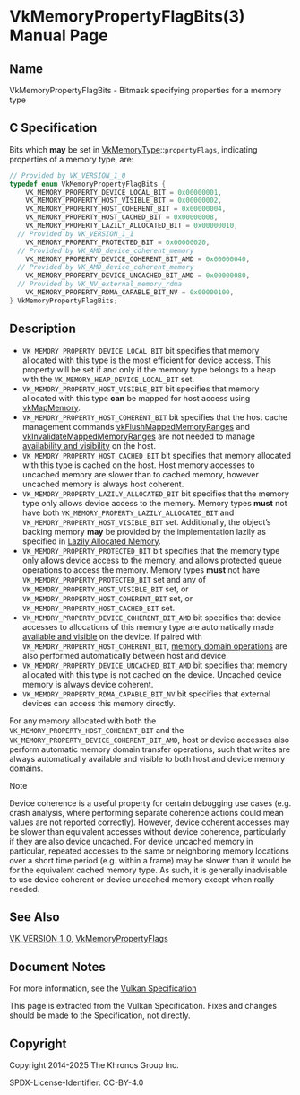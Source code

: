 # VkMemoryPropertyFlagBits(3) Manual Page

## Name

VkMemoryPropertyFlagBits - Bitmask specifying properties for a memory type



## [](#_c_specification)C Specification

Bits which **may** be set in [VkMemoryType](https://registry.khronos.org/vulkan/specs/latest/man/html/VkMemoryType.html)::`propertyFlags`, indicating properties of a memory type, are:

```c++
// Provided by VK_VERSION_1_0
typedef enum VkMemoryPropertyFlagBits {
    VK_MEMORY_PROPERTY_DEVICE_LOCAL_BIT = 0x00000001,
    VK_MEMORY_PROPERTY_HOST_VISIBLE_BIT = 0x00000002,
    VK_MEMORY_PROPERTY_HOST_COHERENT_BIT = 0x00000004,
    VK_MEMORY_PROPERTY_HOST_CACHED_BIT = 0x00000008,
    VK_MEMORY_PROPERTY_LAZILY_ALLOCATED_BIT = 0x00000010,
  // Provided by VK_VERSION_1_1
    VK_MEMORY_PROPERTY_PROTECTED_BIT = 0x00000020,
  // Provided by VK_AMD_device_coherent_memory
    VK_MEMORY_PROPERTY_DEVICE_COHERENT_BIT_AMD = 0x00000040,
  // Provided by VK_AMD_device_coherent_memory
    VK_MEMORY_PROPERTY_DEVICE_UNCACHED_BIT_AMD = 0x00000080,
  // Provided by VK_NV_external_memory_rdma
    VK_MEMORY_PROPERTY_RDMA_CAPABLE_BIT_NV = 0x00000100,
} VkMemoryPropertyFlagBits;
```

## [](#_description)Description

- `VK_MEMORY_PROPERTY_DEVICE_LOCAL_BIT` bit specifies that memory allocated with this type is the most efficient for device access. This property will be set if and only if the memory type belongs to a heap with the `VK_MEMORY_HEAP_DEVICE_LOCAL_BIT` set.
- `VK_MEMORY_PROPERTY_HOST_VISIBLE_BIT` bit specifies that memory allocated with this type **can** be mapped for host access using [vkMapMemory](https://registry.khronos.org/vulkan/specs/latest/man/html/vkMapMemory.html).
- []()`VK_MEMORY_PROPERTY_HOST_COHERENT_BIT` bit specifies that the host cache management commands [vkFlushMappedMemoryRanges](https://registry.khronos.org/vulkan/specs/latest/man/html/vkFlushMappedMemoryRanges.html) and [vkInvalidateMappedMemoryRanges](https://registry.khronos.org/vulkan/specs/latest/man/html/vkInvalidateMappedMemoryRanges.html) are not needed to manage [availability and visibility](https://registry.khronos.org/vulkan/specs/latest/html/vkspec.html#synchronization-dependencies-available-and-visible) on the host.
- `VK_MEMORY_PROPERTY_HOST_CACHED_BIT` bit specifies that memory allocated with this type is cached on the host. Host memory accesses to uncached memory are slower than to cached memory, however uncached memory is always host coherent.
- `VK_MEMORY_PROPERTY_LAZILY_ALLOCATED_BIT` bit specifies that the memory type only allows device access to the memory. Memory types **must** not have both `VK_MEMORY_PROPERTY_LAZILY_ALLOCATED_BIT` and `VK_MEMORY_PROPERTY_HOST_VISIBLE_BIT` set. Additionally, the object’s backing memory **may** be provided by the implementation lazily as specified in [Lazily Allocated Memory](https://registry.khronos.org/vulkan/specs/latest/html/vkspec.html#memory-device-lazy_allocation).
- `VK_MEMORY_PROPERTY_PROTECTED_BIT` bit specifies that the memory type only allows device access to the memory, and allows protected queue operations to access the memory. Memory types **must** not have `VK_MEMORY_PROPERTY_PROTECTED_BIT` set and any of `VK_MEMORY_PROPERTY_HOST_VISIBLE_BIT` set, or `VK_MEMORY_PROPERTY_HOST_COHERENT_BIT` set, or `VK_MEMORY_PROPERTY_HOST_CACHED_BIT` set.
- `VK_MEMORY_PROPERTY_DEVICE_COHERENT_BIT_AMD` bit specifies that device accesses to allocations of this memory type are automatically made [available and visible](https://registry.khronos.org/vulkan/specs/latest/html/vkspec.html#synchronization-dependencies-available-and-visible) on the device. If paired with `VK_MEMORY_PROPERTY_HOST_COHERENT_BIT`, [memory domain operations](https://registry.khronos.org/vulkan/specs/latest/html/vkspec.html#synchronization-dependencies-available-and-visible) are also performed automatically between host and device.
- `VK_MEMORY_PROPERTY_DEVICE_UNCACHED_BIT_AMD` bit specifies that memory allocated with this type is not cached on the device. Uncached device memory is always device coherent.
- `VK_MEMORY_PROPERTY_RDMA_CAPABLE_BIT_NV` bit specifies that external devices can access this memory directly.

For any memory allocated with both the `VK_MEMORY_PROPERTY_HOST_COHERENT_BIT` and the `VK_MEMORY_PROPERTY_DEVICE_COHERENT_BIT_AMD`, host or device accesses also perform automatic memory domain transfer operations, such that writes are always automatically available and visible to both host and device memory domains.

Note

Device coherence is a useful property for certain debugging use cases (e.g. crash analysis, where performing separate coherence actions could mean values are not reported correctly). However, device coherent accesses may be slower than equivalent accesses without device coherence, particularly if they are also device uncached. For device uncached memory in particular, repeated accesses to the same or neighboring memory locations over a short time period (e.g. within a frame) may be slower than it would be for the equivalent cached memory type. As such, it is generally inadvisable to use device coherent or device uncached memory except when really needed.

## [](#_see_also)See Also

[VK\_VERSION\_1\_0](https://registry.khronos.org/vulkan/specs/latest/man/html/VK_VERSION_1_0.html), [VkMemoryPropertyFlags](https://registry.khronos.org/vulkan/specs/latest/man/html/VkMemoryPropertyFlags.html)

## [](#_document_notes)Document Notes

For more information, see the [Vulkan Specification](https://registry.khronos.org/vulkan/specs/latest/html/vkspec.html#VkMemoryPropertyFlagBits)

This page is extracted from the Vulkan Specification. Fixes and changes should be made to the Specification, not directly.

## [](#_copyright)Copyright

Copyright 2014-2025 The Khronos Group Inc.

SPDX-License-Identifier: CC-BY-4.0